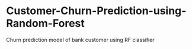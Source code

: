 # Customer-Churn-Prediction-using-Random-Forest

Churn prediction model of bank customer using RF classifier
